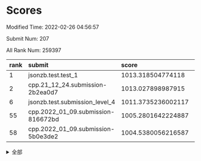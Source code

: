 # Scores

Modified Time: 2022-02-26 04:56:57

Submit Num: 207

All Rank Num: 259397

| rank |               submit               |       score        |       sigma        | pk_num |
| :--- | :--------------------------------- | :----------------- | :----------------- | :----- |
| 1    | jsonzb.test.test_1                 | 1013.318504774118  | 0.8315747732393316 | 5015   |
| 2    | cpp.21_12_24.submission-2b2ea0d7   | 1013.027898987915  | 0.8046898261961603 | 5015   |
| 6    | jsonzb.test.submission_level_4     | 1011.3735236002117 | 0.7938901048655608 | 5020   |
| 55   | cpp.2022_01_09.submission-816672bd | 1005.2801642224887 | 0.731566481350358  | 5017   |
| 58   | cpp.2022_01_09.submission-5b0e3de2 | 1004.5380056216587 | 0.7263882899123981 | 5006   |


<details>
<summary>全部</summary>

| rank |                 submit                 |       score        |       sigma        | pk_num |
| :--- | :------------------------------------- | :----------------- | :----------------- | :----- |
| 1    | jsonzb.test.test_1                     | 1013.318504774118  | 0.8315747732393316 | 5015   |
| 2    | cpp.21_12_24.submission-2b2ea0d7       | 1013.027898987915  | 0.8046898261961603 | 5015   |
| 3    | gobigger.level_3.submission_level_3_24 | 1011.7611841081675 | 0.7830659367925105 | 5010   |
| 4    | gobigger.level_3.submission_level_3_4  | 1011.6418140587477 | 0.7843754422220649 | 5012   |
| 5    | gobigger.level_3.submission_level_3_8  | 1011.5866076766205 | 0.763238273180498  | 5013   |
| 6    | jsonzb.test.submission_level_4         | 1011.3735236002117 | 0.7938901048655608 | 5020   |
| 7    | gobigger.level_3.submission_level_3_48 | 1011.3287578545356 | 0.7653532930837031 | 5008   |
| 8    | gobigger.level_3.submission_level_3_21 | 1011.0177674715231 | 0.7708775067416528 | 5015   |
| 9    | gobigger.level_3.submission_level_3_27 | 1010.9816809329328 | 0.7726473990154319 | 5012   |
| 10   | gobigger.level_3.submission_level_3_47 | 1010.9728902588284 | 0.7632288009395998 | 5010   |
| 11   | gobigger.level_3.submission_level_3_12 | 1010.8168760488225 | 0.8469597938580807 | 5012   |
| 12   | gobigger.level_3.submission_level_3_26 | 1010.7580877113576 | 0.7601303210605225 | 5013   |
| 13   | gobigger.level_3.submission_level_3_2  | 1010.6971495574084 | 0.772870820298827  | 5011   |
| 14   | gobigger.level_3.submission_level_3_5  | 1010.6761692407058 | 0.7700783180872012 | 5014   |
| 15   | gobigger.level_3.submission_level_3_31 | 1010.660674878816  | 0.766039023318719  | 5011   |
| 16   | gobigger.level_3.submission_level_3_35 | 1010.6508721122741 | 0.7770664130462792 | 5012   |
| 17   | gobigger.level_3.submission_level_3_46 | 1010.6283967323509 | 0.7486835825959061 | 5015   |
| 18   | gobigger.level_3.submission_level_3_20 | 1010.4469536627089 | 0.772855675871018  | 5016   |
| 19   | gobigger.level_3.submission_level_3_18 | 1010.445414768588  | 0.7567975601313613 | 5020   |
| 20   | gobigger.level_3.submission_level_3_13 | 1010.3845827118896 | 0.7629212748942357 | 5015   |
| 21   | gobigger.level_3.submission_level_3_49 | 1010.3572996394857 | 0.7738185871827431 | 5013   |
| 22   | gobigger.level_3.submission_level_3_29 | 1010.3104385192592 | 0.7729333329208742 | 5013   |
| 23   | gobigger.level_3.submission_level_3_3  | 1010.2754489284926 | 0.7903517735860734 | 5010   |
| 24   | gobigger.level_3.submission_level_3_25 | 1010.1879085854761 | 0.7745196735241283 | 5010   |
| 25   | gobigger.level_3.submission_level_3_17 | 1010.1588961461803 | 0.7743126924671794 | 5012   |
| 26   | gobigger.level_3.submission_level_3_28 | 1010.1408456408117 | 0.7687797151943018 | 5014   |
| 27   | gobigger.level_3.submission_level_3_14 | 1010.1022483338943 | 0.7584944575568097 | 5013   |
| 28   | gobigger.level_3.submission_level_3_44 | 1010.0810839444679 | 0.743390172498894  | 5014   |
| 29   | gobigger.level_3.submission_level_3_45 | 1010.079661593659  | 0.777839876159926  | 5019   |
| 30   | gobigger.level_3.submission_level_3_30 | 1010.0089698505947 | 0.7547420277666873 | 5017   |
| 31   | gobigger.level_3.submission_level_3_43 | 1009.8987805399553 | 0.7639372103962376 | 5014   |
| 32   | gobigger.level_3.submission_level_3_36 | 1009.8764570016455 | 0.7717755210067496 | 5014   |
| 33   | gobigger.level_3.submission_level_3_10 | 1009.8646447088495 | 0.7594824075487923 | 5011   |
| 34   | gobigger.level_3.submission_level_3_23 | 1009.8060250116508 | 0.7586800851418278 | 5013   |
| 35   | gobigger.level_3.submission_level_3_39 | 1009.7683103735279 | 0.759294619355906  | 5013   |
| 36   | gobigger.level_3.submission_level_3_6  | 1009.7010801005747 | 0.7539814120781451 | 5014   |
| 37   | gobigger.level_3.submission_level_3_11 | 1009.6432990019249 | 0.739772283230206  | 5007   |
| 38   | gobigger.level_3.submission_level_3_34 | 1009.6027188666346 | 0.7682538555825745 | 5006   |
| 39   | gobigger.level_3.submission_level_3_0  | 1009.5431858299735 | 0.7629006605136278 | 5010   |
| 40   | gobigger.level_3.submission_level_3_33 | 1009.5023500276181 | 0.7431479827509238 | 5010   |
| 41   | gobigger.level_3.submission_level_3_37 | 1009.4530141790414 | 0.7604175128816767 | 5008   |
| 42   | gobigger.level_3.submission_level_3_16 | 1009.3832236407125 | 0.727032539552128  | 5013   |
| 43   | gobigger.level_3.submission_level_3_1  | 1009.3573401446553 | 0.7613870546240458 | 5013   |
| 44   | gobigger.level_3.submission_level_3_41 | 1009.3497159794905 | 0.7467973275652404 | 5010   |
| 45   | gobigger.level_3.submission_level_3_38 | 1009.2927991741394 | 0.7516247979277616 | 5018   |
| 46   | gobigger.level_3.submission_level_3_40 | 1009.1375595162683 | 0.7554830889676041 | 5007   |
| 47   | gobigger.level_3.submission_level_3_9  | 1008.9843576154788 | 0.7611675317854169 | 5013   |
| 48   | gobigger.level_3.submission_level_3_7  | 1008.8153323855811 | 0.7698604516612658 | 5012   |
| 49   | gobigger.level_3.submission_level_3_19 | 1008.7757987956418 | 0.7363463833414837 | 5010   |
| 50   | gobigger.level_3.submission_level_3_15 | 1008.6653824372825 | 0.7619449862553773 | 5016   |
| 51   | gobigger.level_3.submission_level_3_42 | 1008.5354818322036 | 0.7525316361113513 | 5014   |
| 52   | gobigger.level_3.submission_level_3_22 | 1008.4086927366668 | 0.7554377782601513 | 5016   |
| 53   | gobigger.level_3.submission_level_3_32 | 1008.2567307046418 | 0.7336668443301966 | 5010   |
| 54   | gobigger.level_1.submission_level_1_1  | 1005.7659296659731 | 0.7327604179629519 | 5008   |
| 55   | cpp.2022_01_09.submission-816672bd     | 1005.2801642224887 | 0.731566481350358  | 5017   |
| 56   | gobigger.level_1.submission_level_1_46 | 1004.5990498657623 | 0.7160189363261079 | 5010   |
| 57   | gobigger.level_1.submission_level_1_35 | 1004.5641127215199 | 0.7190027008817129 | 5014   |
| 58   | cpp.2022_01_09.submission-5b0e3de2     | 1004.5380056216587 | 0.7263882899123981 | 5006   |
| 59   | gobigger.level_1.submission_level_1_4  | 1004.4934682163231 | 0.7234536836198784 | 5007   |
| 60   | gobigger.level_1.submission_level_1_38 | 1004.4434174855653 | 0.709791354222672  | 5009   |
| 61   | gobigger.level_1.submission_level_1_26 | 1004.2797086536614 | 0.7185457607477898 | 5013   |
| 62   | gobigger.level_1.submission_level_1_31 | 1004.2662649665241 | 0.7224951018370186 | 5012   |
| 63   | gobigger.level_1.submission_level_1_45 | 1004.1995094275163 | 0.7108796968163822 | 5009   |
| 64   | gobigger.level_1.submission_level_1_7  | 1004.0099404855042 | 0.7133206411066946 | 5012   |
| 65   | gobigger.level_1.submission_level_1_14 | 1003.942250883387  | 0.7170702457106665 | 5016   |
| 66   | gobigger.level_1.submission_level_1_37 | 1003.678405674615  | 0.7055973837069447 | 5008   |
| 67   | gobigger.level_1.submission_level_1_2  | 1003.606837721477  | 0.7211709805445528 | 5013   |
| 68   | gobigger.level_1.submission_level_1_18 | 1003.5719966044979 | 0.7156087879133741 | 5010   |
| 69   | gobigger.level_1.submission_level_1_13 | 1003.5207673015499 | 0.7126179588456674 | 5014   |
| 70   | gobigger.level_1.submission_level_1_27 | 1003.5182937398032 | 0.7198152966885509 | 5008   |
| 71   | gobigger.level_1.submission_level_1_30 | 1003.3881741946379 | 0.7059040095024499 | 5011   |
| 72   | gobigger.level_1.submission_level_1_0  | 1003.3448058833325 | 0.7180680664172633 | 5014   |
| 73   | gobigger.level_1.submission_level_1_17 | 1003.3047615481963 | 0.7068878153308504 | 5014   |
| 74   | gobigger.level_1.submission_level_1_11 | 1003.2889238501963 | 0.7222459933732306 | 5010   |
| 75   | gobigger.level_1.submission_level_1_5  | 1003.274173001716  | 0.7134695127054888 | 5011   |
| 76   | gobigger.level_1.submission_level_1_22 | 1003.2652989689367 | 0.7160442509825792 | 5016   |
| 77   | gobigger.level_1.submission_level_1_48 | 1003.1629884460044 | 0.7180816839314164 | 5010   |
| 78   | gobigger.level_1.submission_level_1_49 | 1003.1155880970437 | 0.7074349338697127 | 5015   |
| 79   | gobigger.level_1.submission_level_1_25 | 1003.1085237133263 | 0.714398366428582  | 5014   |
| 80   | gobigger.level_1.submission_level_1_21 | 1003.1082103061854 | 0.7192687883502982 | 5017   |
| 81   | gobigger.level_1.submission_level_1_33 | 1003.0940186410037 | 0.7139794414315583 | 5009   |
| 82   | gobigger.level_1.submission_level_1_39 | 1003.0513532294112 | 0.7212170961198159 | 5012   |
| 83   | gobigger.level_1.submission_level_1_12 | 1003.0474246208377 | 0.7130281317124778 | 5012   |
| 84   | gobigger.level_1.submission_level_1_16 | 1002.8691255012621 | 0.7183230475151591 | 5018   |
| 85   | gobigger.level_1.submission_level_1_41 | 1002.8491755225084 | 0.7075735204221503 | 5014   |
| 86   | gobigger.level_1.submission_level_1_24 | 1002.7555807683299 | 0.7037956174557742 | 5013   |
| 87   | gobigger.level_1.submission_level_1_34 | 1002.6979714587384 | 0.7124447427522891 | 5016   |
| 88   | gobigger.level_1.submission_level_1_19 | 1002.6627722144674 | 0.7194091638140743 | 5013   |
| 89   | gobigger.level_1.submission_level_1_42 | 1002.6192211008434 | 0.7120641279102742 | 5010   |
| 90   | gobigger.level_1.submission_level_1_29 | 1002.581020471606  | 0.7064242242535962 | 5011   |
| 91   | gobigger.level_1.submission_level_1_32 | 1002.565636657215  | 0.7065948715388212 | 5012   |
| 92   | gobigger.level_1.submission_level_1_15 | 1002.5644109989598 | 0.708119147697649  | 5014   |
| 93   | gobigger.level_1.submission_level_1_10 | 1002.5260052639463 | 0.7037659908491266 | 5003   |
| 94   | gobigger.level_1.submission_level_1_8  | 1002.5215626065332 | 0.7157786502127573 | 5010   |
| 95   | gobigger.level_1.submission_level_1_44 | 1002.4700104415931 | 0.7142324261633893 | 5008   |
| 96   | gobigger.level_1.submission_level_1_36 | 1002.469319718765  | 0.7172870957006962 | 5017   |
| 97   | gobigger.level_1.submission_level_1_43 | 1002.4512946952364 | 0.7141862515974762 | 5016   |
| 98   | gobigger.level_1.submission_level_1_23 | 1002.4410153424353 | 0.7267389427284895 | 5009   |
| 99   | gobigger.level_1.submission_level_1_9  | 1002.4324473766317 | 0.724229062848553  | 5012   |
| 100  | gobigger.level_1.submission_level_1_3  | 1002.4019137574502 | 0.7195676420228573 | 5010   |
| 101  | gobigger.level_1.submission_level_1_47 | 1002.1863709366205 | 0.7200222510306897 | 5014   |
| 102  | gobigger.level_1.submission_level_1_6  | 1002.1666660432976 | 0.7209159572409862 | 5011   |
| 103  | gobigger.level_1.submission_level_1_20 | 1001.9839587534605 | 0.7287431384492495 | 5015   |
| 104  | gobigger.level_1.submission_level_1_40 | 1001.7420990836189 | 0.7146896267412983 | 5008   |
| 105  | gobigger.level_1.submission_level_1_28 | 1001.381190803871  | 0.7154459772730586 | 5011   |
| 106  | gobigger.random.submission_random_45   | 997.3280119205984  | 0.6913911260335932 | 5009   |
| 107  | gobigger.random.submission_random_8    | 997.2273771262579  | 0.71024824800327   | 5013   |
| 108  | gobigger.random.submission_random_35   | 997.1913136601993  | 0.7117738030771156 | 5007   |
| 109  | gobigger.random.submission_random_10   | 997.137503314175   | 0.703795801709136  | 5015   |
| 110  | gobigger.random.submission_random_12   | 997.1221141890757  | 0.703693985315481  | 5015   |
| 111  | gobigger.random.submission_random_19   | 997.1144100812066  | 0.7112286848683687 | 5010   |
| 112  | gobigger.random.submission_random_18   | 996.9874099587612  | 0.6985239588529023 | 5014   |
| 113  | gobigger.random.submission_random_38   | 996.9782962064126  | 0.706716070648258  | 5012   |
| 114  | gobigger.random.submission_random_39   | 996.7693848846968  | 0.7217224209280273 | 5013   |
| 115  | gobigger.random.submission_random_44   | 996.7443481411349  | 0.6999822370987371 | 5014   |
| 116  | gobigger.random.submission_random_28   | 996.725799700865   | 0.7000859443827087 | 5012   |
| 117  | gobigger.random.submission_random_21   | 996.4859594478627  | 0.7043759132359346 | 5015   |
| 118  | gobigger.random.submission_random_41   | 996.4221511558013  | 0.7093010990675842 | 5014   |
| 119  | gobigger.random.submission_random_2    | 996.3231341272785  | 0.7069930179762871 | 5006   |
| 120  | gobigger.random.submission_random_26   | 996.3033882829594  | 0.7014304114951073 | 5015   |
| 121  | gobigger.random.submission_random_33   | 996.2106528507384  | 0.7014314192716542 | 5016   |
| 122  | gobigger.random.submission_random_40   | 996.2081454543396  | 0.708467760040347  | 5015   |
| 123  | gobigger.random.submission_random_47   | 996.2034085760159  | 0.7146741815344546 | 5005   |
| 124  | gobigger.random.submission_random_42   | 996.1120160942496  | 0.7038660721388407 | 5012   |
| 125  | gobigger.random.submission_random_43   | 996.110979632198   | 0.7130331534988388 | 5013   |
| 126  | gobigger.random.submission_random_15   | 995.9954164765421  | 0.7045227967081031 | 5012   |
| 127  | gobigger.random.submission_random_20   | 995.9865876211004  | 0.7115338244141336 | 5012   |
| 128  | gobigger.random.submission_random_1    | 995.9818031797428  | 0.7030181494380819 | 5015   |
| 129  | gobigger.random.submission_random_37   | 995.9643020873689  | 0.7171069780980202 | 5017   |
| 130  | gobigger.random.submission_random_3    | 995.932699055415   | 0.7085285451452902 | 5013   |
| 131  | gobigger.random.submission_random_14   | 995.918891734829   | 0.7145131197230712 | 5013   |
| 132  | gobigger.random.submission_random_32   | 995.8669461231927  | 0.6992289330012659 | 5016   |
| 133  | gobigger.random.submission_random_11   | 995.7609212685527  | 0.6996239669829483 | 5013   |
| 134  | gobigger.random.submission_random_22   | 995.7252164481595  | 0.7138105502040804 | 5008   |
| 135  | gobigger.random.submission_random_27   | 995.7027716600779  | 0.7111716079158594 | 5009   |
| 136  | gobigger.random.submission_random_34   | 995.6616380598338  | 0.7102986960934776 | 5013   |
| 137  | gobigger.random.submission_random_13   | 995.6077999402778  | 0.722246959124388  | 5009   |
| 138  | gobigger.random.submission_random_49   | 995.567992535774   | 0.6967431820930867 | 5012   |
| 139  | gobigger.random.submission_random_25   | 995.5645239140666  | 0.7218546419896018 | 5010   |
| 140  | gobigger.random.submission_random_29   | 995.5549613189216  | 0.7191508155130405 | 5014   |
| 141  | gobigger.random.submission_random_17   | 995.5542941869476  | 0.7128122532816465 | 5012   |
| 142  | gobigger.random.submission_random_31   | 995.5187799120322  | 0.7099624152645189 | 5014   |
| 143  | gobigger.random.submission_random_24   | 995.5038041512909  | 0.701907260637932  | 5015   |
| 144  | gobigger.random.submission_random_23   | 995.4878183801635  | 0.7043183648309729 | 5011   |
| 145  | gobigger.random.submission_random_36   | 995.3190677771494  | 0.7143122434424789 | 5010   |
| 146  | gobigger.random.submission_random_9    | 995.277986633508   | 0.7230756972458509 | 5015   |
| 147  | gobigger.random.submission_random_7    | 995.274380394317   | 0.713630442425579  | 5011   |
| 148  | gobigger.random.submission_random_0    | 995.1368597648451  | 0.7128366244861574 | 5012   |
| 149  | gobigger.random.submission_random_30   | 995.130482840777   | 0.7154151234077006 | 5013   |
| 150  | gobigger.level_2.submission_level_2_29 | 995.1059946393265  | 0.7218733269546538 | 5012   |
| 151  | gobigger.random.submission_random_48   | 995.0317289197155  | 0.7203191489251569 | 5015   |
| 152  | gobigger.random.submission_random_4    | 994.834425758484   | 0.7011928278539703 | 5011   |
| 153  | gobigger.random.submission_random_6    | 994.6828048100092  | 0.721413205878629  | 5012   |
| 154  | gobigger.random.submission_random_16   | 994.6770344795955  | 0.7215607661102686 | 5009   |
| 155  | gobigger.random.submission_random_46   | 994.5508825534087  | 0.6936978702451684 | 5015   |
| 156  | gobigger.random.submission_random_5    | 994.5396588049803  | 0.7210096112936564 | 5013   |
| 157  | gobigger.level_2.submission_level_2_4  | 993.7455523128973  | 0.7311269436694093 | 5011   |
| 158  | gobigger.level_2.submission_level_2_1  | 993.5894220087938  | 0.7414076902872396 | 5013   |
| 159  | gobigger.level_2.submission_level_2_44 | 993.5881604887993  | 0.7339503143768727 | 5014   |
| 160  | gobigger.level_2.submission_level_2_12 | 993.4589423624582  | 0.729588762124171  | 5008   |
| 161  | gobigger.level_2.submission_level_2_23 | 993.2747187490369  | 0.7247975710849738 | 5010   |
| 162  | gobigger.level_2.submission_level_2_2  | 993.2180708678244  | 0.7387866120912252 | 5011   |
| 163  | gobigger.level_2.submission_level_2_39 | 993.1456861446653  | 0.7442917151534476 | 5016   |
| 164  | gobigger.level_2.submission_level_2_28 | 993.0477279467784  | 0.7519732465389718 | 5013   |
| 165  | gobigger.level_2.submission_level_2_26 | 993.0453086213489  | 0.7345848551724334 | 5010   |
| 166  | gobigger.level_2.submission_level_2_49 | 992.9840033991633  | 0.7484071789092851 | 5013   |
| 167  | gobigger.level_2.submission_level_2_18 | 992.8286214929794  | 0.7603908077634143 | 5012   |
| 168  | gobigger.level_2.submission_level_2_6  | 992.7568949740339  | 0.7401226233059608 | 5016   |
| 169  | gobigger.level_2.submission_level_2_45 | 992.7414813684776  | 0.7295664590149151 | 5017   |
| 170  | gobigger.level_2.submission_level_2_36 | 992.6391895251088  | 0.7396448883798802 | 5009   |
| 171  | gobigger.level_2.submission_level_2_40 | 992.594297247821   | 0.7416403469921223 | 5016   |
| 172  | gobigger.level_2.submission_level_2_48 | 992.5171478737617  | 0.7502947660486531 | 5009   |
| 173  | gobigger.level_2.submission_level_2_32 | 992.5169219032422  | 0.7303297900753903 | 5010   |
| 174  | gobigger.level_2.submission_level_2_31 | 992.4593250422329  | 0.7436737344421062 | 5011   |
| 175  | gobigger.level_2.submission_level_2_9  | 992.4472803406295  | 0.7361455645976037 | 5013   |
| 176  | gobigger.level_2.submission_level_2_11 | 992.4380742879699  | 0.76855531799388   | 5015   |
| 177  | gobigger.level_2.submission_level_2_30 | 992.3842113538266  | 0.7361305095754338 | 5015   |
| 178  | gobigger.level_2.submission_level_2_7  | 992.3746435531667  | 0.7371665068063233 | 5018   |
| 179  | gobigger.level_2.submission_level_2_22 | 992.3468100422369  | 0.740724397736676  | 5012   |
| 180  | gobigger.level_2.submission_level_2_5  | 992.2805109089576  | 0.7543883244355213 | 5011   |
| 181  | gobigger.level_2.submission_level_2_10 | 992.2740967247959  | 0.7407495627111568 | 5018   |
| 182  | gobigger.level_2.submission_level_2_41 | 992.2159538685008  | 0.7361484442084312 | 5012   |
| 183  | gobigger.level_2.submission_level_2_14 | 992.1214032907463  | 0.7326022792502787 | 5013   |
| 184  | gobigger.level_2.submission_level_2_3  | 992.0871273858718  | 0.7558575445855963 | 5013   |
| 185  | gobigger.level_2.submission_level_2_17 | 992.0599716210645  | 0.7498422040147249 | 5016   |
| 186  | gobigger.level_2.submission_level_2_19 | 991.9657513767378  | 0.7513434694197966 | 5011   |
| 187  | gobigger.level_2.submission_level_2_38 | 991.9596254935217  | 0.7414009224130381 | 5018   |
| 188  | gobigger.level_2.submission_level_2_42 | 991.9531306037054  | 0.754686580935021  | 5014   |
| 189  | gobigger.level_2.submission_level_2_34 | 991.8701576434673  | 0.7463764868437529 | 5015   |
| 190  | gobigger.level_2.submission_level_2_8  | 991.7896117626334  | 0.7328396578955586 | 5012   |
| 191  | gobigger.level_2.submission_level_2_46 | 991.7782419349828  | 0.7517956641074074 | 5013   |
| 192  | gobigger.level_2.submission_level_2_35 | 991.7243350730217  | 0.760441302687199  | 5015   |
| 193  | gobigger.level_2.submission_level_2_37 | 991.6552654239613  | 0.7448904551300696 | 5012   |
| 194  | gobigger.level_2.submission_level_2_43 | 991.4721566902314  | 0.7745580289092892 | 5014   |
| 195  | gobigger.level_2.submission_level_2_20 | 991.4424970789241  | 0.7487421706127477 | 5016   |
| 196  | gobigger.level_2.submission_level_2_27 | 991.3784189780678  | 0.7479439784337945 | 5011   |
| 197  | gobigger.level_2.submission_level_2_24 | 991.3622323109311  | 0.7613500957226953 | 5010   |
| 198  | gobigger.level_2.submission_level_2_21 | 991.3131460096122  | 0.7468914322088945 | 5018   |
| 199  | gobigger.level_2.submission_level_2_16 | 991.0689136995859  | 0.7579156143335615 | 5008   |
| 200  | gobigger.level_2.submission_level_2_0  | 991.0613111251307  | 0.7618721302235908 | 5014   |
| 201  | gobigger.level_2.submission_level_2_13 | 991.0437446134833  | 0.7731897444616389 | 5012   |
| 202  | gobigger.level_2.submission_level_2_33 | 991.0200429908427  | 0.7413431072552467 | 5016   |
| 203  | gobigger.level_2.submission_level_2_25 | 990.6239338321045  | 0.7659779778993996 | 5015   |
| 204  | gobigger.level_2.submission_level_2_15 | 990.5007948004233  | 0.7665265460818689 | 5017   |
| 205  | gobigger.level_2.submission_level_2_47 | 990.3284090944294  | 0.7604362858285553 | 5010   |
| 206  | gobigger.none.submission_none_0        | 976.9327505121876  | 1.3628456709690286 | 5011   |
| 207  | gobigger.none.submission_none_1        | 976.4822538088116  | 1.4268852151556128 | 5011   |

</details>